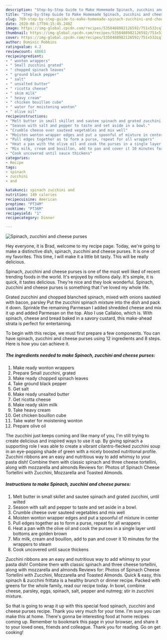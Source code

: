 ```yaml
---
description: "Step-by-Step Guide to Make Homemade Spinach, zucchini and cheese purses"
title: "Step-by-Step Guide to Make Homemade Spinach, zucchini and cheese purses"
slug: 769-step-by-step-guide-to-make-homemade-spinach-zucchini-and-cheese-purses
date: 2020-08-17T04:15:45.248Z
image: https://img-global.cpcdn.com/recipes/5358488982126592/751x532cq70/spinach-zucchini-and-cheese-purses-recipe-main-photo.jpg
thumbnail: https://img-global.cpcdn.com/recipes/5358488982126592/751x532cq70/spinach-zucchini-and-cheese-purses-recipe-main-photo.jpg
cover: https://img-global.cpcdn.com/recipes/5358488982126592/751x532cq70/spinach-zucchini-and-cheese-purses-recipe-main-photo.jpg
author: Dominic Robbins
ratingvalue: 4.2
reviewcount: 48663
recipeingredient:
- " wonton wrappers"
- " Small zucchini grated"
- " chopped spinach leaves"
- " ground black pepper"
- " salt"
- " unsalted butter"
- " ricotta cheese"
- " skim milk"
- " heavy cream"
- " chicken bouillon cube"
- " water for moistening wonton"
- " olive oil"
recipeinstructions:
- "Melt butter in small skillet and sautee spinach and grated zucchini, until wilted"
- "Season with salt and pepper to taste and set aside in a bowl."
- "Crumble cheese over sauteed vegetables and mix well"
- "Moisten wonton wrapper edges and put a spoonful of mixture in center"
- "Pull edges together as to form a purse, repeat for all wrappers"
- "Heat a pan with the olive oil and cook the purses in a single layer until bottoms are golden brown"
- "Mix milk, cream and bouillon, add to pan and cover it 10 minutes for the wrappers to steam"
- "Cook uncovered until sauce thickens"
categories:
- Recipe
tags:
- spinach
- zucchini
- and

katakunci: spinach zucchini and 
nutrition: 149 calories
recipecuisine: American
preptime: "PT34M"
cooktime: "PT36M"
recipeyield: "1"
recipecategory: Dinner

---
```



![Spinach, zucchini and cheese purses](https://img-global.cpcdn.com/recipes/5358488982126592/751x532cq70/spinach-zucchini-and-cheese-purses-recipe-main-photo.jpg)

Hey everyone, it is Brad, welcome to my recipe page. Today, we're going to make a distinctive dish, spinach, zucchini and cheese purses. It is one of my favorites. This time, I will make it a little bit tasty. This will be really delicious.

Spinach, zucchini and cheese purses is one of the most well liked of recent trending foods in the world. It's enjoyed by millions daily. It's simple, it is quick, it tastes delicious. They're nice and they look wonderful. Spinach, zucchini and cheese purses is something that I've loved my whole life.

Grated zucchini and chopped blanched spinach, mixed with onions sautéed with bacon, parsley Put the zucchini spinach mixture into the dish and pack it down. Sprinkle the remaining Parmesan I added shredded cheese and mix it up and added Parmesan on the top. Also I use Callaloo, which is. With spinach, cheese and bread baked in a savory custard, this make-ahead strata is perfect for entertaining.


To begin with this recipe, we must first prepare a few components. You can have spinach, zucchini and cheese purses using 12 ingredients and 8 steps. Here is how you can achieve it.

<!--inarticleads1-->

##### The ingredients needed to make Spinach, zucchini and cheese purses:

1. Make ready  wonton wrappers
1. Prepare  Small zucchini, grated
1. Make ready  chopped spinach leaves
1. Take  ground black pepper
1. Get  salt
1. Make ready  unsalted butter
1. Get  ricotta cheese
1. Make ready  skim milk
1. Take  heavy cream
1. Get  chicken bouillon cube
1. Take  water for moistening wonton
1. Prepare  olive oil


The zucchini just keeps coming and like many of you, I&#39;m still trying to create delicious and inspired ways to use it up. By giving spinach a supporting role I was able to create a vibrant cilantro-flecked zucchini soup in an eye-popping shade of green with a nicely boosted nutritional profile. Zucchini ribbons are an easy and nutritious way to add whimsy to your pasta dish! Combine them with classic spinach and three cheese tortellini, along with mozzarella and almonds Reviews for: Photos of Spinach Cheese Tortellini with Zucchini, Mozzarella and Toasted Almonds. 

<!--inarticleads2-->

##### Instructions to make Spinach, zucchini and cheese purses:

1. Melt butter in small skillet and sautee spinach and grated zucchini, until wilted
1. Season with salt and pepper to taste and set aside in a bowl.
1. Crumble cheese over sauteed vegetables and mix well
1. Moisten wonton wrapper edges and put a spoonful of mixture in center
1. Pull edges together as to form a purse, repeat for all wrappers
1. Heat a pan with the olive oil and cook the purses in a single layer until bottoms are golden brown
1. Mix milk, cream and bouillon, add to pan and cover it 10 minutes for the wrappers to steam
1. Cook uncovered until sauce thickens


Zucchini ribbons are an easy and nutritious way to add whimsy to your pasta dish! Combine them with classic spinach and three cheese tortellini, along with mozzarella and almonds Reviews for: Photos of Spinach Cheese Tortellini with Zucchini, Mozzarella and Toasted Almonds. Quick &amp; easy, this spinach &amp; zucchini frittata is a healthy brunch or dinner recipe. Packed with greens for the whole family, read our recipe today. In bowl, combine cheese, parsley, eggs, spinach, salt, pepper and nutmeg; stir in zucchini mixture. 

So that is going to wrap it up with this special food spinach, zucchini and cheese purses recipe. Thank you very much for your time. I'm sure you can make this at home. There's gonna be interesting food at home recipes coming up. Remember to bookmark this page in your browser, and share it to your loved ones, friends and colleague. Thank you for reading. Go on get cooking!
